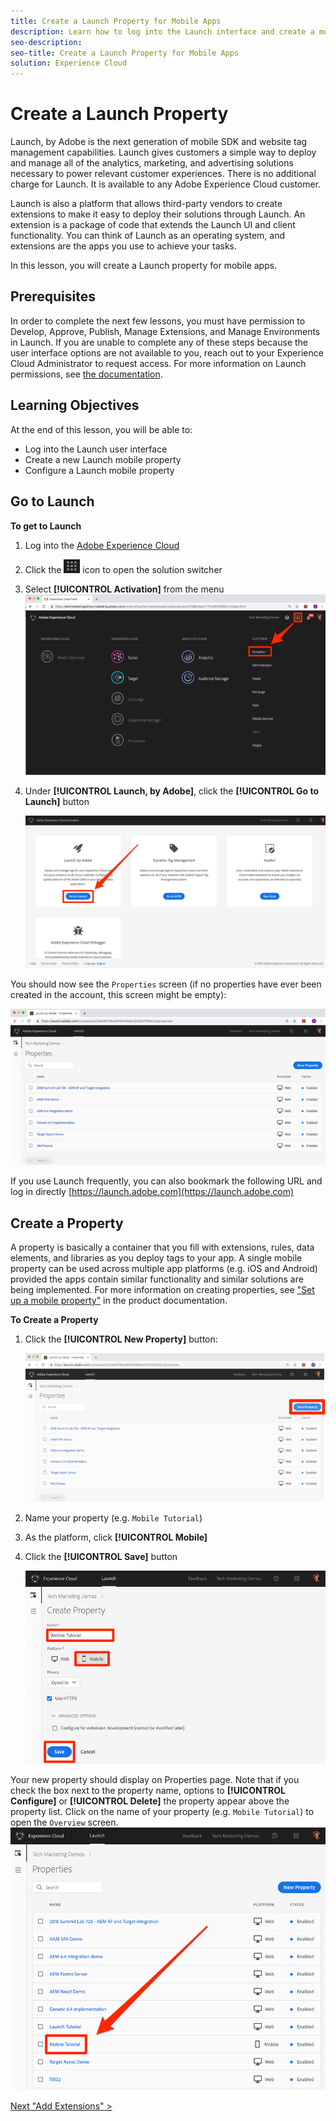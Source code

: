 ```yaml
---
title: Create a Launch Property for Mobile Apps
description: Learn how to log into the Launch interface and create a mobile Launch property. This lesson is part of the Implementing the Experience Cloud in Mobile iOS Swift Applications tutorial.
seo-description:
seo-title: Create a Launch Property for Mobile Apps
solution: Experience Cloud
---
```


# Create a Launch Property

Launch, by Adobe is the next generation of mobile SDK and website tag management capabilities. Launch gives customers a simple way to deploy and manage all of the analytics, marketing, and advertising solutions necessary to power relevant customer experiences. There is no additional charge for Launch. It is available to any Adobe Experience Cloud customer.

Launch is also a platform that allows third-party vendors to create extensions to make it easy to deploy their solutions through Launch. An extension is a package of code that extends the Launch UI and client functionality. You can think of Launch as an operating system, and extensions are the apps you use to achieve your tasks.

In this lesson, you will create a Launch property for mobile apps.

## Prerequisites

In order to complete the next few lessons, you must have permission to Develop, Approve, Publish, Manage Extensions, and Manage Environments in Launch. If you are unable to complete any of these steps because the user interface options are not available to you, reach out to your Experience Cloud Administrator to request access. For more information on Launch permissions, see [the documentation](https://docs.adobelaunch.com/launch-reference/administration/user-permissions).

## Learning Objectives

At the end of this lesson, you will be able to:

* Log into the Launch user interface
* Create a new Launch mobile property
* Configure a Launch mobile property

## Go to Launch

**To get to Launch**

1. Log into the [Adobe Experience Cloud](https://experiencecloud.adobe.com)

1. Click the ![Solution Switcher Icon](images/mobile-launch-solutionSwitcher.png) icon to open the solution switcher

1. Select **[!UICONTROL Activation]** from the menu ![Open the solution switcher using the icon and click Activation](images/mobile-launch-solutionSwitcherActivation.png)

1. Under **[!UICONTROL Launch, by Adobe]**, click the **[!UICONTROL Go to Launch]** button

   ![Click the Launch button](images/mobile-launch-goToLaunch.png)

You should now see the `Properties` screen (if no properties have ever been created in the account, this screen might be empty):

![Properties Screen](images/mobile-launch-propertiesScreen.png)

If you use Launch frequently, you can also bookmark the following URL and log in directly [https://launch.adobe.com](https://launch.adobe.com)

## Create a Property

A property is basically a container that you fill with extensions, rules, data elements, and libraries as you deploy tags to your app. A single mobile property can be used across multiple app platforms (e.g. iOS and Android) provided the apps contain similar functionality and similar solutions are being implemented.  For more information on creating properties, see ["Set up a mobile property"](https://aep-sdks.gitbook.io/docs/getting-started/create-a-mobile-property) in the product documentation.

**To Create a Property**

1. Click the **[!UICONTROL New Property]** button:

    ![Click New Property](images/mobile-launch-addNewProperty.png)

1. Name your property (e.g. `Mobile Tutorial`)
1. As the platform, click **[!UICONTROL Mobile]**
1. Click the **[!UICONTROL Save]** button

   ![Create a new Property](images/mobile-launch-newProperty.png)

Your new property should display on Properties page. Note that if you check the box next to the property name, options to **[!UICONTROL Configure]** or **[!UICONTROL Delete]** the property appear above the property list. Click on the name of your property (e.g. `Mobile Tutorial`) to open the `Overview` screen.
![Click the name of the property to open it](images/mobile-launch-openProperty.png)

[Next "Add Extensions" >](launch-add-extensions.md)

